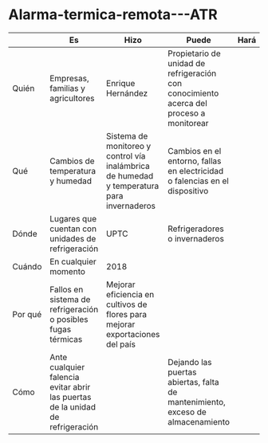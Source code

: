 # Alarma-termica-remota---ATR
| | **Es**	| **Hizo** |	**Puede** |	**Hará** |	**Haría** |	**Podría** |
| ---- | ---- | ---- | ---- | ---- | ---- | ---- |
| Quién | Empresas, familias y agricultores | Enrique Hernández | Propietario de unidad de refrigeración con conocimiento acerca del proceso a monitorear |
| Qué | Cambios de temperatura y humedad | Sistema de monitoreo y control vía inalámbrica de humedad y temperatura para invernaderos | Cambios en el entorno, fallas en electricidad o falencias en el dispositivo |
| Dónde | Lugares que cuentan con unidades de refrigeración | UPTC | Refrigeradores o invernaderos |
| Cuándo | En cualquier momento | 2018 |
| Por qué | Fallos en sistema de refrigeración o posibles fugas térmicas | Mejorar eficiencia en cultivos de flores para mejorar exportaciones del país |
| Cómo | Ante cualquier falencia evitar abrir las puertas de la unidad de refrigeración | | Dejando las puertas abiertas, falta de mantenimiento, exceso de almacenamiento |
